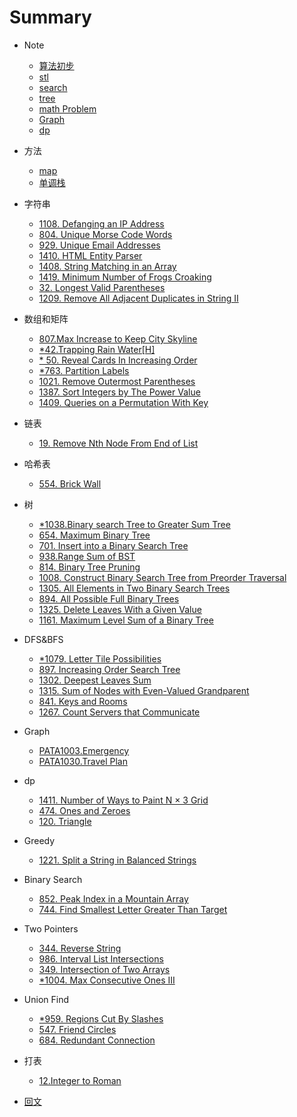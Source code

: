 # Summary

* Note
    * [算法初步](algorithmNotes/algorithmStartNote.md)
    * [stl](algorithmNotes/stl.md)
    * [search](algorithmNotes/search.md)
    * [tree](algorithmNotes/tree.md)
    * [math Problem](algorithmNotes/mathProblemNote.md)
    * [Graph](algorithmNotes/graph.md)
    * [dp](algorithmNotes/dp.md)
* 方法
    * [map](algorithmNotes/map.md)
    * [单调栈](method/monotoneStack.md)
* 字符串
    * [1108. Defanging an IP Address](string/1108.md)
    * [804. Unique Morse Code Words](string/804.md)
    * [929. Unique Email Addresses](string/929.md)
    * [1410. HTML Entity Parser](string/1410.md)
    * [1408. String Matching in an Array](string/1408.md)
    * [1419. Minimum Number of Frogs Croaking](string/1419.md)
    * [32. Longest Valid Parentheses](string/32_LongestValidParen.md)
    * [1209. Remove All Adjacent Duplicates in String II](string/1209_RemoveAdjacentDuplicates.md)
* 数组和矩阵
   * [807.Max Increase to Keep City Skyline](arrayMatrix/807.md)
   * [ *42.Trapping Rain Water[H]](arrayMatrix/*42.md)
   * [* 50. Reveal Cards In Increasing Order](arrayMatrix/50.md)
   * [*763. Partition Labels](arrayMatrix/763.md)
   * [1021. Remove Outermost Parentheses](arrayMatrix/1021.md)
   * [1387. Sort Integers by The Power Value](arrayMatrix/1387.md)
   * [1409. Queries on a Permutation With Key](arrayMatrix/1409.md)
* 链表

    * [19. Remove Nth Node From End of List](LinkedList/19_RmNthNode.md)
* 哈希表

    * [554. Brick Wall](HashTable/554_BrickWall.md)
* 树
    * [*1038.Binary search Tree to Greater Sum Tree](tree/1038.md)
    * [654. Maximum Binary Tree](tree/654.md)
    * [701. Insert into a Binary Search Tree](tree/701.md)
    * [938.Range Sum of BST](tree/938.md)
    * [814. Binary Tree Pruning](tree/814.md)
    * [1008. Construct Binary Search Tree from Preorder Traversal](tree/1008.md)
    * [1305. All Elements in Two Binary Search Trees](tree/1305.md)
    * [894. All Possible Full Binary Trees](tree/894.md)
    * [1325. Delete Leaves With a Given Value](tree/1325.md)
    * [1161. Maximum Level Sum of a Binary Tree](tree/1161.md)
* DFS&BFS
    * [*1079. Letter Tile Possibilities](DFS_BFS/1079.md)
    * [897. Increasing Order Search Tree](DFS_BFS/897.md)
    * [1302. Deepest Leaves Sum](DFS_BFS/1302.md)
    * [1315. Sum of Nodes with Even-Valued Grandparent](DFS_BFS/1315.md)
    * [841. Keys and Rooms](841.md)
    * [1267. Count Servers that Communicate](DFS_BFS/1267.md)
* Graph
    * [PATA1003.Emergency](graph/PATA1003.md)
    * [PATA1030.Travel Plan](graph/PATA1030.md)
* dp
    * [1411. Number of Ways to Paint N × 3 Grid](dp/1411.md)
    * [474. Ones and Zeroes](dp/474ones_and_zeroes.md)
    * [120. Triangle](dp/120_Triangle.md)
* Greedy
    * [1221. Split a String in Balanced Strings](greedy/1221.md)
* Binary Search
    * [852. Peak Index in a Mountain Array](BinarySearch/852.md)
    * [744. Find Smallest Letter Greater Than Target](BinarySearch/744.md)
* Two Pointers
    * [344. Reverse String](Twopointers/344.md)
    * [986. Interval List Intersections](Twopointers/986.md)
    * [349. Intersection of Two Arrays](Twopointers/349.md)
    * [*1004. Max Consecutive Ones III](Twopointers/1004.md)
* Union Find
    * [*959. Regions Cut By Slashes](UnionFind/*959.md)
    * [547. Friend Circles](UnionFind/547.md)
    * [684. Redundant Connection](UnionFind/684.md)
* 打表
    * [12.Integer to Roman](打表/12.md)
* [回文](palindrome.md)

